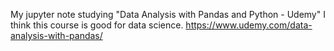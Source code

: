 My jupyter note studying "Data Analysis with Pandas and Python - Udemy"
I think this course is good for data science. https://www.udemy.com/data-analysis-with-pandas/
